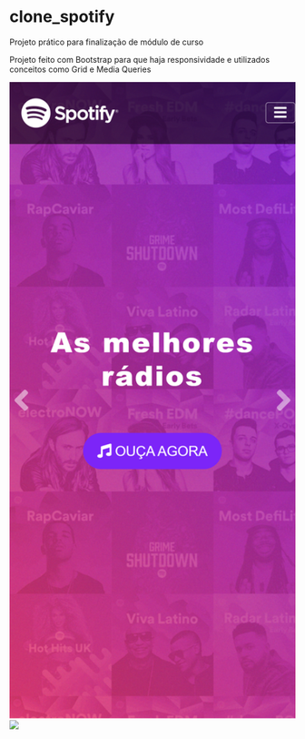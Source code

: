 # clone_spotify
Projeto prático para finalização de módulo de curso

Projeto feito com Bootstrap para que haja responsividade e utilizados conceitos como Grid e Media Queries

<img width="600px" src="https://github.com/luis-a-silva/clone_spotify/blob/main/screenshot-telacelular.png?raw=true">

<img width="600px" src="https://github.com/luis-a-silva/clone_spotify/blob/main/screenshot-telapc.png?raw=true">

